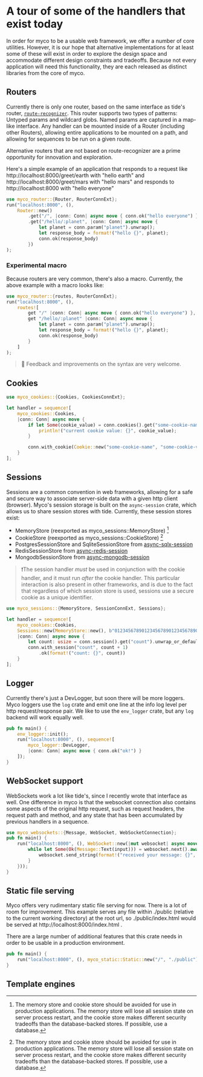 # A tour of some of the handlers that exist today

In order for myco to be a usable web framework, we offer a number of
core utilities. However, it is our hope that alternative
implementations for at least some of these will exist in order to
explore the design space and accommodate different design constraints
and tradeoffs. Because not every application will need this
functionality, they are each released as distinct libraries from the
core of myco.

## Routers

Currently there is only one router, based on the same interface as
tide's router,
[`route-recognizer`](https://github.com/http-rs/route-recognizer). This
router supports two types of patterns: Untyped params and wildcard
globs. Named params are captured in a map-like interface. Any handler
can be mounted inside of a Router (including other Routers), allowing
entire applications to be mounted on a path, and allowing for
sequences to be run on a given route.

Alternative routers that are not based on route-recognizer are a prime
opportunity for innovation and exploration.

Here's a simple example of an application that responds to a request
like http://localhost:8000/greet/earth with "hello earth" and
http://localhost:8000/greet/mars with "hello mars" and responds to
http://localhost:8000 with "hello everyone"

```rust
use myco_router::{Router, RouterConnExt};
run("localhost:8000", (),
    Router::new()
        .get("/", |conn: Conn| async move { conn.ok("hello everyone") })
        .get("/hello/:planet", |conn: Conn| async move {
            let planet = conn.param("planet").unwrap();
            let response_body = format!("hello {}", planet);
            conn.ok(response_body)
        })
);
```

### Experimental macro

Because routers are very common, there's also a macro. Currently, the above example with a macro looks like:

```rust
use myco_router::{routes, RouterConnExt};
run("localhost:8000", (),
    routes![
        get "/" |conn: Conn| async move { conn.ok("hello everyone") },
        get "/hello/:planet" |conn: Conn| async move {
            let planet = conn.param("planet").unwrap();
            let response_body = format!("hello {}", planet);
            conn.ok(response_body)
        }
    ]
);
```

> 🚧 Feedback and improvements on the syntax are very welcome.

## Cookies

```rust
use myco_cookies::{Cookies, CookiesConnExt};

let handler = sequence![
    myco_cookies::Cookies,
    |conn: Conn| async move {
        if let Some(cookie_value) = conn.cookies().get("some-cookie-name") {
            println!("current cookie value: {}", cookie_value);
        }

        conn.with_cookie(Cookie::new("some-cookie-name", "some-cookie-value"))
    }
];

```

## Sessions

Sessions are a common convention in web frameworks, allowing for a
safe and secure way to associate server-side data with a given http
client (browser). Myco's session storage is built on the
`async-session` crate, which allows us to share session stores with
tide. Currently, these session stores exist:

* MemoryStore (reexported as myco_sessions::MemoryStore) [^1]
* CookieStore (reexported as myco_sessions::CookieStore) [^1]
* PostgresSessionStore and SqliteSessionStore from [async-sqlx-session](https://github.com/jbr/async-sqlx-session)
* RedisSessionStore from [async-redis-session](https://github.com/jbr/async-redis-session)
* MongodbSessionStore from [async-mongodb-session](https://github.com/http-rs/async-mongodb-session)

[^1]: The memory store and cookie store should be avoided for use in
    production applications. The memory store will lose all session
    state on server process restart, and the cookie store makes
    different security tradeoffs than the database-backed stores. If
    possible, use a database.

> ❗The session handler _must_ be used in conjunction with the cookie
> handler, and it must run _after_ the cookie handler. This particular
> interaction is also present in other frameworks, and is due to the
> fact that regardless of which session store is used, sessions use a
> secure cookie as a unique identifier.

```rust
use myco_sessions::{MemoryStore, SessionConnExt, Sessions};

let handler = sequence![
    myco_cookies::Cookies,
    Sessions::new(MemoryStore::new(), b"01234567890123456789012345678901123"),
    |conn: Conn| async move {
        let count: usize = conn.session().get("count").unwrap_or_default();
        conn.with_session("count", count + 1)
            .ok(format!("count: {}", count))
    }
];
```


## Logger

Currently there's just a DevLogger, but soon there will be more loggers. Myco loggers use the `log` crate and emit one line at the info log level per http request/response pair. We like to use the `env_logger` crate, but any `log` backend will work equally well.

```rust
pub fn main() {
    env_logger::init();
    run("localhost:8000", (), sequence![
        myco_logger::DevLogger,
        |conn: Conn| async move { conn.ok("ok!") }
    ]);
}
```

## WebSocket support

WebSockets work a lot like tide's, since I recently wrote that interface as well. One difference in myco is that the websocket connection also contains some aspects of the original http request, such as request headers, the request path and method, and any state that has been accumulated by previous handlers in a sequence.

```rust
use myco_websockets::{Message, WebSocket, WebSocketConnection};
pub fn main() {
    run("localhost:8000", (), WebSocket::new(|mut websocket| async move {
        while let Some(Ok(Message::Text(input))) = websocket.next().await {
            websocket.send_string(format!("received your message: {}", &input)).await;
        }
    }));
}
```

## Static file serving

Myco offers very rudimentary static file serving for now. There is a lot of room for improvement. This example serves any file within ./public (relative to the current working directory) at the root url, so ./public/index.html would be served at http://localhost:8000/index.html .

There are a large number of additional features that this crate needs in order to be usable in a production environment.

```rust
pub fn main() {
    run("localhost:8000", (), myco_static::Static::new("/", "./public"))
}
```

## Template engines



